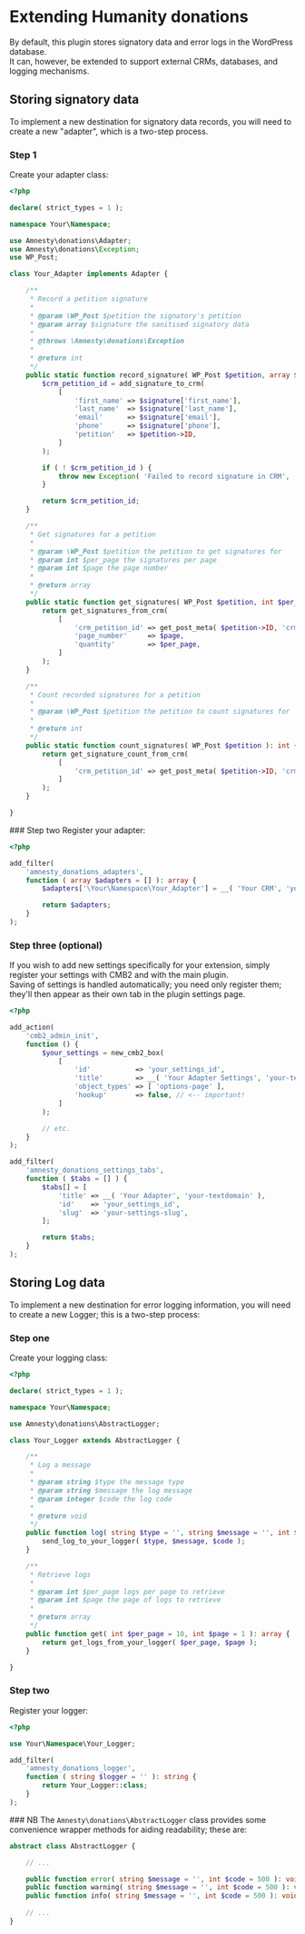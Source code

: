 # Extending Humanity donations
By default, this plugin stores signatory data and error logs in the WordPress database.  
It can, however, be extended to support external CRMs, databases, and logging mechanisms.  

## Storing signatory data
To implement a new destination for signatory data records, you will need to create a new "adapter", which is a two-step process.  

### Step 1
Create your adapter class:  

```php
<?php

declare( strict_types = 1 );

namespace Your\Namespace;

use Amnesty\donations\Adapter;
use Amnesty\donations\Exception;
use WP_Post;

class Your_Adapter implements Adapter {

    /**
     * Record a petition signature
     *
     * @param \WP_Post $petition the signatory's petition
     * @param array $signature the sanitised signatory data
     *
     * @throws \Amnesty\donations\Exception
     *
     * @return int
     */
    public static function record_signature( WP_Post $petition, array $signature = [] ): int {
        $crm_petition_id = add_signature_to_crm(
            [
                'first_name' => $signature['first_name'],
                'last_name'  => $signature['last_name'],
                'email'      => $signature['email'],
                'phone'      => $signature['phone'],
                'petition'   => $petition->ID,
            ]
        );

        if ( ! $crm_petition_id ) {
            throw new Exception( 'Failed to record signature in CRM', 'warning' );
        }

        return $crm_petition_id;
    }

    /**
     * Get signatures for a petition
     *
     * @param \WP_Post $petition the petition to get signatures for
     * @param int $per_page the signatures per page
     * @param int $page the page number
     *
     * @return array
     */
    public static function get_signatures( WP_Post $petition, int $per_page = 10, int $page = 1 ): array {
        return get_signatures_from_crm(
            [
                'crm_petition_id' => get_post_meta( $petition->ID, 'crm_petition_id', true ),
                'page_number'     => $page,
                'quantity'        => $per_page,
            ]
        );
    }

    /**
     * Count recorded signatures for a petition
     *
     * @param \WP_Post $petition the petition to count signatures for
     *
     * @return int
     */
    public static function count_signatures( WP_Post $petition ): int {
        return get_signature_count_from_crm(
            [
                'crm_petition_id' => get_post_meta( $petition->ID, 'crm_petition_id', true ),
            ]
        );
    }

}
```

### Step two
Register your adapter:  

```php
<?php

add_filter(
    'amnesty_donations_adapters',
    function ( array $adapters = [] ): array {
        $adapters['\Your\Namespace\Your_Adapter'] = __( 'Your CRM', 'your-textdomain' );

        return $adapters;
    }
);
```

### Step three (optional)
If you wish to add new settings specifically for your extension, simply register your settings with CMB2 and with the main plugin.  
Saving of settings is handled automatically; you need only register them; they'll then appear as their own tab in the plugin settings page.  

```php
<?php

add_action(
    'cmb2_admin_init',
    function () {
        $your_settings = new_cmb2_box(
            [
                'id'           => 'your_settings_id',
                'title'        => __( 'Your Adapter Settings', 'your-textdomain' ),
                'object_types' => [ 'options-page' ],
                'hookup'       => false, // <-- important!
            ]
        );

        // etc.
    }
);

add_filter(
    'amnesty_donations_settings_tabs',
    function ( $tabs = [] ) {
        $tabs[] = [
            'title' => __( 'Your Adapter', 'your-textdomain' ),
            'id'    => 'your_settings_id',
            'slug'  => 'your-settings-slug',
        ];

        return $tabs;
    }
);
```

## Storing Log data
To implement a new destination for error logging information, you will need to create a new Logger; this is a two-step process:  

### Step one
Create your logging class:  

```php
<?php

declare( strict_types = 1 );

namespace Your\Namespace;

use Amnesty\donations\AbstractLogger;

class Your_Logger extends AbstractLogger {

    /**
     * Log a message
     *
     * @param string $type the message type
     * @param string $message the log message
     * @param integer $code the log code
     *
     * @return void
     */
    public function log( string $type = '', string $message = '', int $code = 500 ): void {
        send_log_to_your_logger( $type, $message, $code );
    }

    /**
     * Retrieve logs
     *
     * @param int $per_page logs per page to retrieve
     * @param int $page the page of logs to retrieve
     *
     * @return array
     */
    public function get( int $per_page = 10, int $page = 1 ): array {
        return get_logs_from_your_logger( $per_page, $page );
    }

}
```

### Step two
Register your logger:  

```php
<?php

use Your\Namespace\Your_Logger;

add_filter(
    'amnesty_donations_logger',
    function ( string $logger = '' ): string {
        return Your_Logger::class;
    }
);
```

### NB
The `Amnesty\donations\AbstractLogger` class provides some convenience wrapper methods for aiding readability; these are:  
```php
abstract class AbstractLogger {

    // ...

    public function error( string $message = '', int $code = 500 ): void;
    public function warning( string $message = '', int $code = 500 ): void;
    public function info( string $message = '', int $code = 500 ): void;
    
    // ...
}
```
